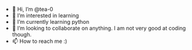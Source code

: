 - 👋 Hi, I’m @tea-0
- 👀 I’m interested in learning
- 🌱 I’m currently learning python
- 💞️ I’m looking to collaborate on anything. I am not very good at coding though.
- 📫 How to reach me :)

<!---
tea-0/tea-0 is a ✨ special ✨ repository because its `README.md` (this file) appears on your GitHub profile.
You can click the Preview link to take a look at your changes.
--->
